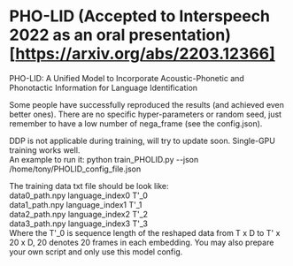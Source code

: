 # PHO-LID (Accepted to Interspeech 2022 as an oral presentation)[https://arxiv.org/abs/2203.12366]
PHO-LID: A Unified Model to Incorporate Acoustic-Phonetic and Phonotactic Information for Language Identification  

Some people have successfully reproduced the results (and achieved even better ones). There are no specific hyper-parameters or random seed, just remember to have a low number of nega_frame (see the config.json).  
  
DDP is not applicable during training, will try to update soon. Single-GPU training works well.  
An example to run it:
python train_PHOLID.py --json /home/tony/PHOLID_config_file.json  
   
The training data txt file should be look like:  
data0_path.npy language_index0 T'_0  
data1_path.npy language_index1 T'_1  
data2_path.npy language_index2 T'_2  
data3_path.npy language_index3 T'_3  
Where the T'_0 is sequence length of the reshaped data from T x D to T' x 20 x D, 20 denotes 20 frames in each embedding. You may also prepare your own script and only use this model config.  
